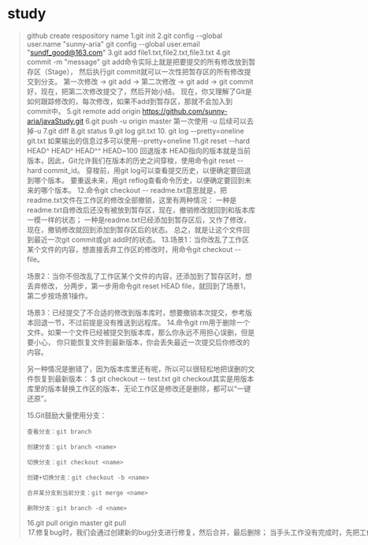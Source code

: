 # study
> github create respository name
> 1.git init
> 2.git config --global user.name "sunny-aria"
>   git config --global user.email "sundf_good@163.com"
> 3.git add file1.txt,file2.txt,file3.txt
> 4.git commit -m "message"
> git add命令实际上就是把要提交的所有修改放到暂存区（Stage），
> 然后执行git commit就可以一次性把暂存区的所有修改提交到分支。
>     第一次修改 ->  git add ->  第二次修改 ->  git add ->  git commit
> 好，现在，把第二次修改提交了，然后开始小结。
> 现在，你又理解了Git是如何跟踪修改的，每次修改，如果不add到暂存区，那就不会加入到commit中。
> 5.git remote add origin https://github.com/sunny-aria/javaStudy.git
> 6.git push -u origin master
> 第一次使用 -u 后续可以去掉-u
> 7.git diff
> 8.git status
> 9.git log git.txt
> 10. git log --pretty=oneline git.txt
> 如果输出的信息过多可以使用--pretty=oneline
> 11.git reset --hard HEAD^
> HEAD^ HEAD^^ HEAD~100
> 回退版本
> HEAD指向的版本就是当前版本，因此，Git允许我们在版本的历史之间穿梭，使用命令git reset --hard commit_id。
> 穿梭前，用git log可以查看提交历史，以便确定要回退到哪个版本。
> 要重返未来，用git reflog查看命令历史，以便确定要回到未来的哪个版本。
> 12.命令git checkout -- readme.txt意思就是，把readme.txt文件在工作区的修改全部撤销，这里有两种情况：
>    一种是readme.txt自修改后还没有被放到暂存区，现在，撤销修改就回到和版本库一模一样的状态；
>    一种是readme.txt已经添加到暂存区后，又作了修改，现在，撤销修改就回到添加到暂存区后的状态。
>    总之，就是让这个文件回到最近一次git commit或git add时的状态。
> 13.场景1：当你改乱了工作区某个文件的内容，想直接丢弃工作区的修改时，用命令git checkout -- file。
> 
>    场景2：当你不但改乱了工作区某个文件的内容，还添加到了暂存区时，想丢弃修改，
>    分两步，第一步用命令git reset HEAD file，就回到了场景1，第二步按场景1操作。
> 
>    场景3：已经提交了不合适的修改到版本库时，想要撤销本次提交，参考版本回退一节，不过前提是没有推送到远程库。
> 14.命令git rm用于删除一个文件。如果一个文件已经被提交到版本库，那么你永远不用担心误删，但是要小心，
> 你只能恢复文件到最新版本，你会丢失最近一次提交后你修改的内容。
> 
>  另一种情况是删错了，因为版本库里还有呢，所以可以很轻松地把误删的文件恢复到最新版本：
>  $ git checkout -- test.txt
>  git checkout其实是用版本库里的版本替换工作区的版本，无论工作区是修改还是删除，都可以“一键还原”。
> 
>  15.Git鼓励大量使用分支：
> 
>     查看分支：git branch
> 
>     创建分支：git branch <name> 
> 
>     切换分支：git checkout <name> 
> 
>     创建+切换分支：git checkout -b <name> 
> 
>     合并某分支到当前分支：git merge <name> 
> 
>     删除分支：git branch -d <name> 
> 16.git pull origin master 
> git pull <option>  <branch> 
> 17.修复bug时，我们会通过创建新的bug分支进行修复，然后合并，最后删除；
>    当手头工作没有完成时，先把工作现场git stash一下，然后去修复bug，修复后，再git stash pop，回到工作现场。
> 18.开发一个新feature，最好新建一个分支；
>    如果要丢弃一个没有被合并过的分支，可以通过git branch -D <name> 强行删除。
> 19.设置 .gitignore 忽略该忽略的文件   vim .gitignore  设置忽略规则
> 20. git config --global alias.st status  设置别名

